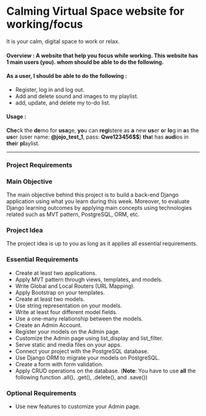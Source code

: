 
# Calming Virtual Space website for working/focus
It is your calm, digital space to work or relax.

#### Overview : A website that help you focus while working. This website has 1 main users (you). whom should be able to do the following. 

#### As a user, I should be able to do the following :
- Register, log in and log out. 
- Add and delete sound and images to my playlist.
- add, update, and delete my to-do list.

#### Usage :
<b>Che</b>ck the <b>de</b>mo for <b>usa</b>ge, <b>yo</b>u can <b>regi</b>stere as <b>a</b> new <b>us</b>er <b>o</b>r <b>lo</b>g in <b>a</b>s the <b>us</b>er (user name: <strong>@jojo_test_1</strong>, pass: <strong>Qwe123456$$</strong>) <b>tha</b>t has <b>audi</b>os in <b>thei</b>r <b>pl</b>aylist.
<hr>

### Project Requirements

### Main Objective
The main objective behind this project is to build a back-end Django application using what you learn during this week. Moreover, to evaluate Django learning outcomes by applying main concepts using technologies related such as MVT pattern, PostgreSQL, ORM, etc.

### Project Idea
The project idea is up to you as long as it applies all essential requirements.

### Essential Requirements

- Create at least two applications.
- Apply MVT pattern through views, templates, and models.
- Write Global and Local Routers (URL Mapping).
- Apply Bootstrap on your templates.
- Create at least two models.
- Use string representation on your models.
- Write at least four different model fields.
- Use a one-many relationship between the models.
- Create an Admin Account.
- Register your models on the Admin page.
- Customize the Admin page using list_display and list_filter.
- Serve static and media files on your apps.
- Connect your project with the PostgreSQL database.
- Use Django ORM to migrate your models on PostgreSQL.
- Create a form with form validation.
- Apply CRUD operations on the database. (**Note**: You have to use **all** the following function .all(), .get(), .delete(), and .save())

### Optional Requirements
- Use new features to customize your Admin page.
